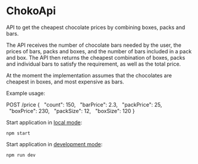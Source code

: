 # ChokoApi

API to get the cheapest chocolate prices by combining boxes, packs and bars.

The API receives the number of chocolate bars needed by the user, the prices of bars, packs and boxes, and the number of bars included in a pack and box.
The API then returns the cheapest combination of boxes, packs and individual bars to satisfy the requirement, as well as the total price.

At the moment the implementation assumes that the chocolates are cheapest in boxes, and most expensive as bars.

Example usage:

POST /price
{
  "count": 150,
  "barPrice": 2.3,
  "packPrice": 25,
  "boxPrice": 230,
  "packSize": 12,
  "boxSize": 120
}


Start application in [local mode](http://localhost:3003/):

```
npm start
```


Start application in [development mode](http://localhost:3003/):
```
npm run dev
```
